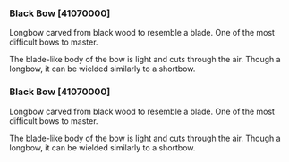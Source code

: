 ### Black Bow [41070000]

Longbow carved from black wood to resemble a blade. One of the most difficult bows to master.

The blade-like body of the bow is light and cuts through the air. Though a longbow, it can be wielded similarly to a shortbow.### Black Bow [41070000]

Longbow carved from black wood to resemble a blade. One of the most difficult bows to master.

The blade-like body of the bow is light and cuts through the air. Though a longbow, it can be wielded similarly to a shortbow.